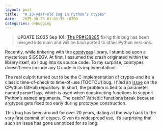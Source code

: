 ```yaml
---
layout: post
title:  "A 20-year-old bug in Python’s ctypes"
date:   2025-08-23 01:03:35 +0700
categories: debugging
---
```


> **UPDATE (2025 Sep 10)**: [The PR#138285](https://github.com/python/cpython/pull/138285) fixing this bug has been merged into main and will be backported to other Python versions.

Recently, while tinkering with the [comtypes](https://github.com/enthought/comtypes) library, I stumbled upon a mysterious SIGSEGV. At first, I assumed the crash originated within the library itself, so I dug into its source code. To my surprise, comtypes doesn’t even include any C code in its implementation!

The real culprit turned out to be the C implementation of ctypes-and it’s a classic time-of-check to time-of-use (TOCTOU) bug. I filed an [issue](https://github.com/python/cpython/issues/138008) on the CPython GitHub repository. In short, the problem is tied to a parameter named `paramflags`, which is used when constructing functions to support Python’s named arguments. The catch? Variadic functions break because argtypes gets fixed too early during prototype construction.

This bug has been around for over 20 years, dating all the way back to the [very first commit](https://github.com/python/cpython/blob/d4c9320412177895f598a93d73a0e654db27c351/Modules/_ctypes/_ctypes.c) of ctypes. Given its widespread use, it’s surprising that such an issue has gone unnoticed for so long.
